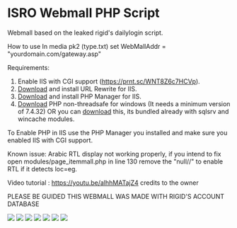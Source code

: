 ISRO Webmall PHP Script
=======================

Webmall based on the leaked rigid's dailylogin script.

How to use
In media pk2 (type.txt) set WebMallAddr = "yourdomain.com/gateway.asp"

Requirements:
1. Enable IIS with CGI support (https://prnt.sc/WNT8Z6c7HCVp).
2. <a href="https://download.microsoft.com/download/1/2/8/128E2E22-C1B9-44A4-BE2A-5859ED1D4592/rewrite_amd64_en-US.msi">Download</a> and install URL Rewrite for IIS.
3. <a href="https://github.com/phpmanager/phpmanager/releases/download/v2.8/PHPManagerForIIS_x64.msi">Download</a> and install PHP Manager for IIS.
4. <a href="https://windows.php.net/downloads/releases/php-7.4.32-nts-Win32-vc15-x64.zip">Download</a> PHP non-threadsafe for windows (It needs a minimum version of 7.4.32) OR you can <a href="https://mega.nz/file/7hgnUCZC#0GckG82uC8zOyifbRoO6PIUh0Tw5VDH22WGdcv62cws">download</a> this, its bundled already with sqlsrv and wincache modules.

To Enable PHP in IIS use the PHP Manager you installed and make sure you enabled IIS with CGI support.

Known issue:
Arabic RTL display not working properly, if you intend to fix open modules/page_itemmall.php in line 130 remove the "null//" to enable RTL if it detects loc=eg. 

Video tutorial : https://youtu.be/alhhMATajZ4 credits to the owner

PLEASE BE GUIDED THIS WEBMALL WAS MADE WITH RIGID'S ACCOUNT DATABASE

<img src="https://cdn.discordapp.com/attachments/1028982343815405588/1030901383450329138/1.jpg">
<img src="https://cdn.discordapp.com/attachments/1028982343815405588/1030901383752319037/2.jpg">
<img src="https://cdn.discordapp.com/attachments/1028982343815405588/1030901384096268288/3.jpg">
<img src="https://cdn.discordapp.com/attachments/1028982343815405588/1030901384389865512/4.jpg">
<img src="https://cdn.discordapp.com/attachments/1028982343815405588/1030901384603775076/5.jpg">
<img src="https://cdn.discordapp.com/attachments/1028982343815405588/1030901384909946920/6.jpg">
<img src="https://cdn.discordapp.com/attachments/1028982343815405588/1030901385237119066/7.jpg">


